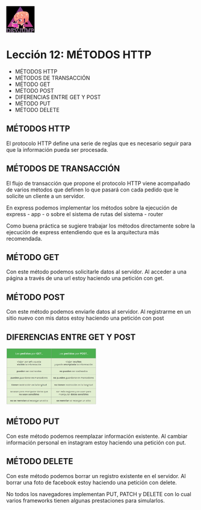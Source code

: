 <img  src='../logo.png' height='70px'>

# Lección 12: MÉTODOS HTTP

* MÉTODOS HTTP
* MÉTODOS DE TRANSACCIÓN
* MÉTODO GET
* MÉTODO POST
* DIFERENCIAS ENTRE GET Y POST
* MÉTODO PUT
* MÉTODO DELETE

## MÉTODOS HTTP

El protocolo HTTP define una serie de reglas que es necesario seguir para que la información pueda ser procesada.

## MÉTODOS DE TRANSACCIÓN

El flujo de transacción que propone el protocolo HTTP viene acompañado de varios métodos que definen lo que pasará con cada pedido que le solicite un cliente a un servidor.

En express podemos implementar los métodos sobre la ejecución de express - app - o sobre el sistema de rutas del sistema - router

Como buena práctica se sugiere trabajar los métodos
directamente sobre la ejecución de express entendiendo que
es la arquitectura más recomendada.

## MÉTODO GET

Con este método podemos solicitarle datos al servidor.
Al acceder a una página a través de una url estoy haciendo una petición con get.

## MÉTODO POST

Con este método podemos enviarle datos al servidor.
Al registrarme en un sitio nuevo con mis datos estoy haciendo una petición con post

## DIFERENCIAS ENTRE GET Y POST

<img  src='../img/difgetypost.jpg' height='150px'>

## MÉTODO PUT
Con este método podemos reemplazar información existente.
Al cambiar información personal en instagram estoy haciendo una petición con put.

## MÉTODO DELETE

Con este método podemos borrar un registro existente en el servidor.
Al borrar una foto de facebook estoy haciendo una petición con delete.

No todos los navegadores
implementan PUT, PATCH y
DELETE con lo cual varios
frameworks tienen algunas
prestaciones para simularlos.

